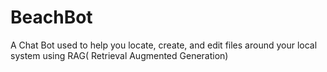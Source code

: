 # BeachBot
A Chat Bot used to help you locate, create, and edit files around your local system using RAG( Retrieval Augmented Generation)
